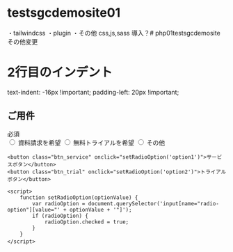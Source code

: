 # testsgcdemosite01

・tailwindcss
・plugin
・その他 css,js,sass 導入？# php01testsgcdemosite
その他変更

# 2行目のインデント
  text-indent: -16px !important;
  padding-left: 20px !important;

  <section class="contactform-grid flex flex-col"> 
        <h2>ご用件</h2>
        <div class="required-label">必須</div>
        <div class="flex-row">
            <label class="inline-flex">
                <input type="radio" class="form-radio" name="radio-option" value="option1">
                <span class="ml-2">資料請求を希望</span>
            </label>
            <label class="inline-flex">
                <input type="radio" class="form-radio" name="radio-option" value="option2">
                <span class="ml-2">無料トライアルを希望</span>
            </label>
            <label class="inline-flex">
                <input type="radio" class="form-radio" name="radio-option" value="option3">
                <span class="ml-2">その他</span>
            </label>
        </div>
    </section>

    <button class="btn_service" onclick="setRadioOption('option1')">サービスボタン</button>
    <button class="btn_trial" onclick="setRadioOption('option2')">トライアルボタン</button>

    <script>
        function setRadioOption(optionValue) {
            var radioOption = document.querySelector('input[name="radio-option"][value="' + optionValue + '"]');
            if (radioOption) {
                radioOption.checked = true;
            }
        }
    </script>　
  
